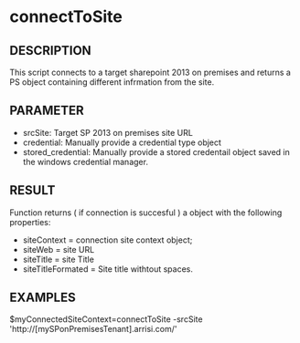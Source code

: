 # connectToSite

## DESCRIPTION

This script connects to a target sharepoint 2013 on premises and returns a PS object containing different infrmation from the site.

## PARAMETER

- srcSite: Target SP 2013 on premises site URL
- credential: Manually provide a credential type object
- stored_credential: Manually provide a stored credentail object saved in the windows credential manager.

## RESULT

Function returns ( if connection is succesful ) a object with the following properties:

- siteContext = connection site context object;
- siteWeb = site URL
- siteTitle = site Title
- siteTitleFormated = Site title withtout spaces.

## EXAMPLES
$myConnectedSiteContext=connectToSite -srcSite 'http://[mySPonPremisesTenant].arrisi.com/'
